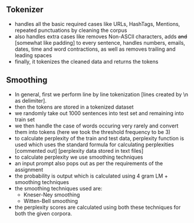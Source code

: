 ## Tokenizer
- handles all the basic required cases like URLs, HashTags, Mentions, repeated punctuations by cleaning the corpus
- also handles extra cases like removes Non-ASCII characters, adds <s> and </s> [somewhat like padding] to every sentence, handles numbers, emails, dates, time and word contractions, as well as removes trailing and leading spaces
- finally, it tokenizes the cleaned data and returns the tokens

## Smoothing
- In general, first we perform line by line tokenization [lines created by \n as delimiter].
- then the tokens are stored in a tokenized dataset
- we randomly take out 1000 sentences into test set and remaining into train set
- we then handle the case of words occuring very rarely and convert them into <UNK> tokens (here we took the threshold frequency to be 3)
- to calculate perplexity of the train and test data, perplexity function is used which uses the standard formula for calculating perplexities [commented out] [perplexity data stored in text files]
- to calculate perplexity we use smoothing techniques
- an input prompt also pops out as per the requirements of the assignment
- the probability is output which is calculated using 4 gram LM + smoothing techniques
- the smoothing techniques used are:
    - Kneser-Ney smoothing
    - Witten-Bell smoothing
- the perplexity scores are calculated using both these techniques for both the given corpora.

